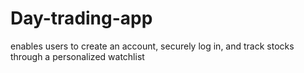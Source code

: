 # Day-trading-app
enables users to create an account, securely log in, and track stocks through a personalized watchlist
